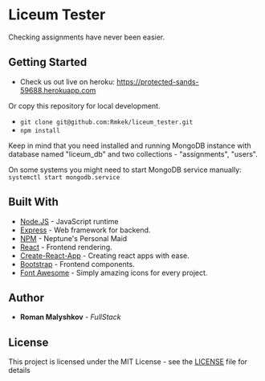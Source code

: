 # Liceum Tester

Checking assignments have never been easier.

## Getting Started

- Check us out live on heroku: https://protected-sands-59688.herokuapp.com

Or copy this repository for local development.

- ```git clone git@github.com:Rmkek/liceum_tester.git```
- ```npm install```

Keep in mind that you need installed and running MongoDB instance with database named "liceum_db" and two collections - "assignments", "users".

On some systems you might need to start MongoDB service manually:
 ```systemctl start mongodb.service```

## Built With

* [Node.JS](https://nodejs.org/en/) - JavaScript runtime
* [Express](https://expressjs.com/) - Web framework for backend.
* [NPM](https://www.npmjs.com/) - Neptune's Personal Maid
* [React](https://reactjs.org/) - Frontend rendering.
* [Create-React-App](https://github.com/facebook/create-react-app) - Creating react apps with ease.
* [Bootstrap](https://getbootstrap.com/) - Frontend components.
* [Font Awesome](https://fontawesome.com/) - Simply amazing icons for every project.

## Author

* **Roman Malyshkov** - *FullStack*

## License

This project is licensed under the MIT License - see the [LICENSE](LICENSE) file for details
